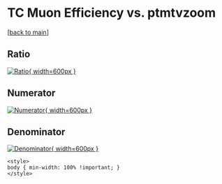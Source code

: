 # TC Muon Efficiency vs. ptmtvzoom

[[back to main](./)]



## Ratio

[![Ratio](../mtv/var/TC_13_eff_stack_ptmtvzoom.png){ width=600px }](../mtv/var/TC_13_eff_stack_ptmtvzoom.pdf)

## Numerator

[![Numerator](../mtv/num/TC_13_eff_stack_ptmtvzoom_num0.png){ width=600px }](../mtv/num/TC_13_eff_stack_ptmtvzoom_num0.pdf)

## Denominator

[![Denominator](../mtv/den/TC_13_eff_stack_ptmtvzoom_den.png){ width=600px }](../mtv/den/TC_13_eff_stack_ptmtvzoom_den.pdf)


``` {=html}
<style>
body { min-width: 100% !important; }
</style>
```
